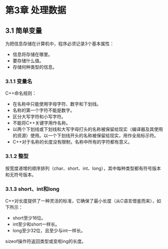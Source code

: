 # 第3章 处理数据

## 3.1 简单变量

为把信息存储在计算机中，程序必须记录3个基本属性：

- 信息将存储在哪里。
- 要存储什么值。
- 存储何种类型的信息。

### 3.1.1 变量名

C++命名规则：

- 在名称中只能使用字母字符、数字和下划线。
- 名称的第一个字符不能是数字。
- 区分大写字符和小写字符。
- 不能将C++关键字用作名称。
- 以两个下划线或下划线和大写字母打头的名称被保留给现实（编译器及其使用的资源）使用。以一个下划线开头的名称被保留给现实，用作全局标示符。
- C++对于名称的长度没有限制，名称中所有的字符都有意义。

### 3.1.2 整型

按宽度递增的顺序排列（char、short、int、long），其中每种类型都有符号版本和无符号版本。

### 3.1.3 short、int和long

C++对长度提供了一种灵活的标准，它确保了最小长度（从C语言借鉴而来），如下所示：

- short至少16位。
- int至少和short一样长。
- long至少32位，且至少与int一样长。

sizeof操作符返回类型或变啦ing的长度。









